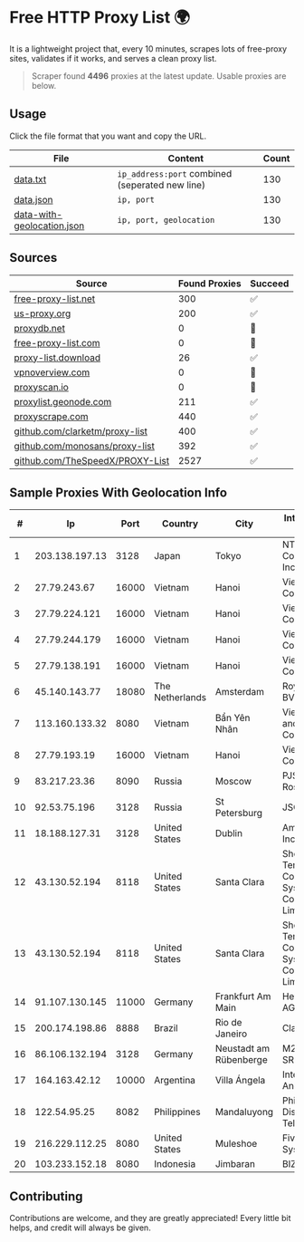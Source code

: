 
# Free HTTP Proxy List 🌍

It is a lightweight project that, every 10 minutes, scrapes lots of free-proxy sites, validates if it works, and serves a clean proxy list.


> Scraper found **4496** proxies at the latest update. Usable proxies are below.

## Usage

Click the file format that you want and copy the URL.


|File|Content|Count|
|----|-------|-----|
|[data.txt](https://raw.githubusercontent.com/themiralay/Proxy-List-World/master/data.txt)|`ip_address:port` combined (seperated new line)|130|
|[data.json](https://raw.githubusercontent.com/themiralay/Proxy-List-World/master/data.json)|`ip, port`|130|
|[data-with-geolocation.json](https://raw.githubusercontent.com/themiralay/Proxy-List-World/master/data-with-geolocation.json)|`ip, port, geolocation`|130|

## Sources

|Source|Found Proxies|Succeed|
|------|-------------|-------|
|[free-proxy-list.net](https://free-proxy-list.net)|300|✅|
|[us-proxy.org](https://www.us-proxy.org)|200|✅|
|[proxydb.net](http://proxydb.net)|0|🚫|
|[free-proxy-list.com](https://free-proxy-list.com/?page=&port=&type%5B%5D=http&type%5B%5D=https&up_time=0&search=Search)|0|🚫|
|[proxy-list.download](https://www.proxy-list.download/HTTP)|26|✅|
|[vpnoverview.com](https://vpnoverview.com/privacy/anonymous-browsing/free-proxy-servers)|0|🚫|
|[proxyscan.io](https://www.proxyscan.io)|0|🚫|
|[proxylist.geonode.com](https://proxylist.geonode.com/api/proxy-list?limit=300&page=1&sort_by=lastChecked&sort_type=desc&protocols=http,https)|211|✅|
|[proxyscrape.com](https://api.proxyscrape.com/v2/?request=displayproxies&protocol=http&timeout=10000&country=all&ssl=all&anonymity=all)|440|✅|
|[github.com/clarketm/proxy-list](https://raw.githubusercontent.com/clarketm/proxy-list/master/proxy-list-raw.txt)|400|✅|
|[github.com/monosans/proxy-list](https://raw.githubusercontent.com/monosans/proxy-list/main/proxies/http.txt)|392|✅|
|[github.com/TheSpeedX/PROXY-List](https://raw.githubusercontent.com/TheSpeedX/PROXY-List/master/http.txt)|2527|✅|


## Sample Proxies With Geolocation Info

|#|Ip|Port|Country|City|Internet Service Provider|
|-|--|----|-------|----|-------------------------|
|1|203.138.197.13|3128|Japan|Tokyo|NTT PC Communications, Inc.|
|2|27.79.243.67|16000|Vietnam|Hanoi|Viettel Corporation|
|3|27.79.224.121|16000|Vietnam|Hanoi|Viettel Corporation|
|4|27.79.244.179|16000|Vietnam|Hanoi|Viettel Corporation|
|5|27.79.138.191|16000|Vietnam|Hanoi|Viettel Corporation|
|6|45.140.143.77|18080|The Netherlands|Amsterdam|RoyaleHosting BV|
|7|113.160.133.32|8080|Vietnam|Bẩn Yên Nhân|VietNam Post and Telecom Corporation|
|8|27.79.193.19|16000|Vietnam|Hanoi|Viettel Corporation|
|9|83.217.23.36|8090|Russia|Moscow|PJSC Rostelecom|
|10|92.53.75.196|3128|Russia|St Petersburg|JSC Selectel|
|11|18.188.127.31|3128|United States|Dublin|Amazon.com, Inc.|
|12|43.130.52.194|8118|United States|Santa Clara|Shenzhen Tencent Computer Systems Company Limited|
|13|43.130.52.194|8118|United States|Santa Clara|Shenzhen Tencent Computer Systems Company Limited|
|14|91.107.130.145|11000|Germany|Frankfurt Am Main|Hetzner Online AG|
|15|200.174.198.86|8888|Brazil|Rio de Janeiro|Claro S.A|
|16|86.106.132.194|3128|Germany|Neustadt am Rübenberge|M247 Europe SRL|
|17|164.163.42.12|10000|Argentina|Villa Ángela|Interret Villa Angela SRL|
|18|122.54.95.25|8082|Philippines|Mandaluyong|Philippine Long Distance Telephone Co.|
|19|216.229.112.25|8080|United States|Muleshoe|Five Area Systems, LLC|
|20|103.233.152.18|8080|Indonesia|Jimbaran|BIZNET|



## Contributing

Contributions are welcome, and they are greatly appreciated! Every
little bit helps, and credit will always be given.

